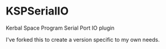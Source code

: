 # KSPSerialIO
Kerbal Space Program Serial Port IO plugin

I've forked this to create a version specific to my own needs.
